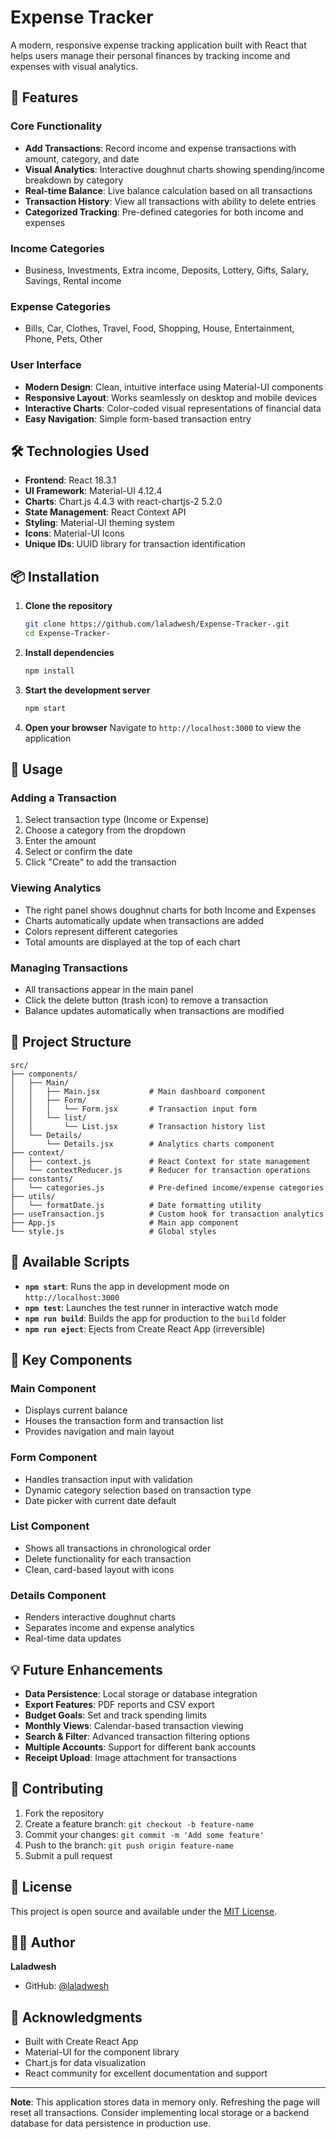 # Expense Tracker

A modern, responsive expense tracking application built with React that helps users manage their personal finances by tracking income and expenses with visual analytics.

## 🚀 Features

### Core Functionality
- **Add Transactions**: Record income and expense transactions with amount, category, and date
- **Visual Analytics**: Interactive doughnut charts showing spending/income breakdown by category
- **Real-time Balance**: Live balance calculation based on all transactions  
- **Transaction History**: View all transactions with ability to delete entries
- **Categorized Tracking**: Pre-defined categories for both income and expenses

### Income Categories
- Business, Investments, Extra income, Deposits, Lottery, Gifts, Salary, Savings, Rental income

### Expense Categories  
- Bills, Car, Clothes, Travel, Food, Shopping, House, Entertainment, Phone, Pets, Other

### User Interface
- **Modern Design**: Clean, intuitive interface using Material-UI components
- **Responsive Layout**: Works seamlessly on desktop and mobile devices
- **Interactive Charts**: Color-coded visual representations of financial data
- **Easy Navigation**: Simple form-based transaction entry

## 🛠️ Technologies Used

- **Frontend**: React 18.3.1
- **UI Framework**: Material-UI 4.12.4
- **Charts**: Chart.js 4.4.3 with react-chartjs-2 5.2.0
- **State Management**: React Context API
- **Styling**: Material-UI theming system
- **Icons**: Material-UI Icons
- **Unique IDs**: UUID library for transaction identification

## 📦 Installation

1. **Clone the repository**
   ```bash
   git clone https://github.com/laladwesh/Expense-Tracker-.git
   cd Expense-Tracker-
   ```

2. **Install dependencies**
   ```bash
   npm install
   ```

3. **Start the development server**
   ```bash
   npm start
   ```

4. **Open your browser**
   Navigate to `http://localhost:3000` to view the application

## 🎯 Usage

### Adding a Transaction
1. Select transaction type (Income or Expense)
2. Choose a category from the dropdown
3. Enter the amount
4. Select or confirm the date
5. Click "Create" to add the transaction

### Viewing Analytics
- The right panel shows doughnut charts for both Income and Expenses
- Charts automatically update when transactions are added
- Colors represent different categories
- Total amounts are displayed at the top of each chart

### Managing Transactions
- All transactions appear in the main panel
- Click the delete button (trash icon) to remove a transaction
- Balance updates automatically when transactions are modified

## 📁 Project Structure

```
src/
├── components/
│   ├── Main/
│   │   ├── Main.jsx           # Main dashboard component
│   │   ├── Form/              
│   │   │   └── Form.jsx       # Transaction input form
│   │   └── list/
│   │       └── List.jsx       # Transaction history list
│   └── Details/
│       └── Details.jsx        # Analytics charts component
├── context/
│   ├── context.js             # React Context for state management
│   └── contextReducer.js      # Reducer for transaction operations
├── constants/
│   └── categories.js          # Pre-defined income/expense categories
├── utils/
│   └── formatDate.js          # Date formatting utility
├── useTransaction.js          # Custom hook for transaction analytics
├── App.js                     # Main app component
└── style.js                   # Global styles
```

## 🔧 Available Scripts

- **`npm start`**: Runs the app in development mode on `http://localhost:3000`
- **`npm test`**: Launches the test runner in interactive watch mode
- **`npm run build`**: Builds the app for production to the `build` folder
- **`npm run eject`**: Ejects from Create React App (irreversible)

## 🎨 Key Components

### Main Component
- Displays current balance
- Houses the transaction form and transaction list
- Provides navigation and main layout

### Form Component  
- Handles transaction input with validation
- Dynamic category selection based on transaction type
- Date picker with current date default

### List Component
- Shows all transactions in chronological order
- Delete functionality for each transaction
- Clean, card-based layout with icons

### Details Component
- Renders interactive doughnut charts
- Separates income and expense analytics
- Real-time data updates

## 💡 Future Enhancements

- **Data Persistence**: Local storage or database integration
- **Export Features**: PDF reports and CSV export
- **Budget Goals**: Set and track spending limits
- **Monthly Views**: Calendar-based transaction viewing
- **Search & Filter**: Advanced transaction filtering options
- **Multiple Accounts**: Support for different bank accounts
- **Receipt Upload**: Image attachment for transactions

## 🤝 Contributing

1. Fork the repository
2. Create a feature branch: `git checkout -b feature-name`
3. Commit your changes: `git commit -m 'Add some feature'`
4. Push to the branch: `git push origin feature-name`
5. Submit a pull request

## 📄 License

This project is open source and available under the [MIT License](LICENSE).

## 👨‍💻 Author

**Laladwesh**
- GitHub: [@laladwesh](https://github.com/laladwesh)

## 🙏 Acknowledgments

- Built with Create React App
- Material-UI for the component library
- Chart.js for data visualization
- React community for excellent documentation and support

---

**Note**: This application stores data in memory only. Refreshing the page will reset all transactions. Consider implementing local storage or a backend database for data persistence in production use.